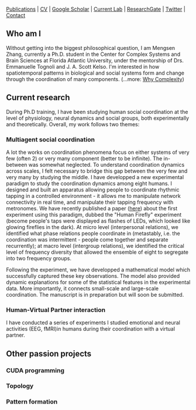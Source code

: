 [Publications](/pubs.md) | [CV](/docs/cv_Mengsen_20180414.pdf) | [Google Scholar](https://scholar.google.com/citations?user=YfVxfjMAAAAJ&hl=en) | [Current Lab](http://www.ccs.fau.edu/hbbl3/) | [ResearchGate](https://www.researchgate.net/profile/Mengsen_Zhang) | [Twitter](https://twitter.com/Mengsen) | [Contact](contact.md)

## Who am I
Without getting into the biggest philosophical question, I am Mengsen Zhang, currently a Ph.D. student in the Center for Complex Systems and Brain Sciences at Florida Atlantic University, under the mentorship of Drs. Emmanuelle Tognoli and J. A. Scott Kelso. I'm interested in how spatiotemporal patterns in biological and social systems form and change through the coordination of many components. (...more: [Why Complexity](/complexity.md))

## Current research
During Ph.D training, I have been studying human social coordination at the level of physiology, neural dynamics and social groups, both experimentally and theoretically. Overall, my work follows two themes:

### Multiagent social coordination
A lot the works on coordination phenomena focus on either systems of very few (often 2) or very many component (better to be infinite). The in-between was somewhat neglected. To understand coordination dynamics across scales, I felt necessary to bridge this gap between the very few and very many by studying the middle. I have developped a new experimental paradigm to study the coordination dynamics among eight humans. I designed and built an apparatus allowing people to coordinate rhythmic tapping in a controlled environment - it allows me to manipulate network connectivity in real time, and manipulate their tapping frequency with metronomes. We have recently published a paper ([here](https://doi.org/10.1371/journal.pone.0193843)) about the first experiment using this paradigm, dubbed the "Human Firefly" experiment (become people's taps were displayed as flashes of LEDs, which looked like glowing fireflies in the dark). At micro level (interpersonal relations), we identified what phase relations people coordinate in (metastably, i.e. the coordination was intermittent - people come together and separate recurrently); at macro level (intergroup relations), we identified the critical level of frequency diversity that allowed the ensemble of eight to segregate into two frequency groups. 

Following the experiment, we have developped a mathematical model which successfully captured these key observations. The model also provided dynamic explanations for some of the statistical features in the experimental data. More importantly, it connects small-scale and large-scale coordination. The manuscript is in preparation but will soon be submitted. 

### Human-Virtual Partner interaction
I have conducted a series of experiments  I studied emotional and neural activities (EEG, fMRI)in humans during their coordination with a virtual partner. 

## Other passion projects
### CUDA programming
### Topology
### Pattern formation
